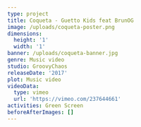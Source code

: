 ```yaml
---
type: project
title: Coqueta - Guetto Kids feat BrunOG
image: /uploads/coqueta-poster.png
dimensions:
  height: '1'
  width: '1'
banner: /uploads/coqueta-banner.jpg
genre: Music video
studio: GroovyChaos
releaseDate: '2017'
plot: Music video
videoData:
  type: vimeo
  url: 'https://vimeo.com/237644661'
activities: Green Screen
beforeAfterImages: []
---
```


